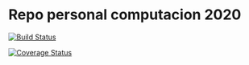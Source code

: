 # Repo personal computacion 2020

[![Build Status](https://travis-ci.org/MarianoCol/computacion-2020.svg?branch=master)](https://travis-ci.org/MarianoCol/computacion-2020)

[![Coverage Status](https://coveralls.io/repos/github/MarianoCol/computacion-2020/badge.svg?branch=master)](https://coveralls.io/github/MarianoCol/computacion-2020?branch=master)
